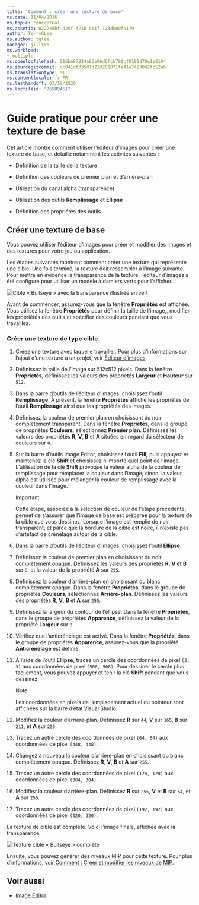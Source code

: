 ```yaml
---
title: 'Comment : créer une texture de base'
ms.date: 11/04/2016
ms.topic: conceptual
ms.assetid: 0222e8bf-d29f-421b-9b1f-123d500fa179
author: TerryGLee
ms.author: tglee
manager: jillfra
ms.workload:
- multiple
ms.openlocfilehash: 916be87824a86e96d6fcb791cf8181d70e1e8104
ms.sourcegitcommit: cc841df335d1d22d281871fe41e74238d2fc52a6
ms.translationtype: MT
ms.contentlocale: fr-FR
ms.lasthandoff: 03/18/2020
ms.locfileid: "75589451"
---
```

# <a name="how-to-create-a-basic-texture"></a>Guide pratique pour créer une texture de base

Cet article montre comment utiliser l’éditeur d’images pour créer une texture de base, et détaille notamment les activités suivantes :

- Définition de la taille de la texture

- Définition des couleurs de premier plan et d’arrière-plan

- Utilisation du canal alpha (transparence)

- Utilisation des outils **Remplissage** et **Ellipse**

- Définition des propriétés des outils

## <a name="create-a-basic-texture"></a>Créer une texture de base

Vous pouvez utiliser l’éditeur d’images pour créer et modifier des images et des textures pour votre jeu ou application.

Les étapes suivantes montrent comment créer une texture qui représente une cible. Une fois terminé, la texture doit ressembler à l’image suivante. Pour mettre en évidence la transparence de la texture, l’éditeur d’images a été configuré pour utiliser un modèle à damiers verts pour l’afficher.

![Cible « Bullseye » avec la transparence illustrée en vert](../designers/media/digit-bullseye-texture-in-editor.png)

Avant de commencer, assurez-vous que la fenêtre **Propriétés** est affichée. Vous utilisez la fenêtre **Propriétés** pour définir la taille de l'image,, modifier les propriétés des outils et spécifier des couleurs pendant que vous travaillez.

### <a name="create-a-bullseye-target-texture"></a>Créer une texture de type cible

1. Créez une texture avec laquelle travailler. Pour plus d’informations sur l’ajout d’une texture à un projet, voir [Éditeur d’images](../designers/image-editor.md#get-started).

2. Définissez la taille de l’image sur 512x512 pixels. Dans la fenêtre **Propriétés**, définissez les valeurs des propriétés **Largeur** et **Hauteur** sur `512`.

3. Dans la barre d’outils de l’éditeur d’images, choisissez l’outil **Remplissage**. À présent, la fenêtre **Propriétés** affiche les propriétés de l’outil **Remplissage** ainsi que les propriétés des images.

4. Définissez la couleur de premier plan en choisissant du noir complètement transparent. Dans la fenêtre **Propriétés**, dans le groupe de propriétés **Couleurs**, sélectionnez **Premier plan**. Définissez les valeurs des propriétés **R**, **V**, **B** et **A** situées en regard du sélecteur de couleurs sur `0`.

5. Sur la barre d’outils Image Editor, choisissez l’outil **Fill,** puis appuyez et maintenez la clé **Shift** et choisissez n’importe quel point de l’image. L’utilisation de la clé **Shift** provoque la valeur alpha de la couleur de remplissage pour remplacer la couleur dans l’image; sinon, la valeur alpha est utilisée pour mélanger la couleur de remplissage avec la couleur dans l’image.

    > [!IMPORTANT]
    > Cette étape, associée à la sélection de couleur de l’étape précédente, permet de s’assurer que l’image de base est préparée pour la texture de la cible que vous dessinez. Lorsque l’image est remplie de noir transparent, et parce que la bordure de la cible est noire, il n’existe pas d’artefact de crénelage autour de la cible.

6. Dans la barre d’outils de l’éditeur d’images, choisissez l’outil **Ellipse**.

7. Définissez la couleur de premier plan en choisissant du noir complètement opaque. Définissez les valeurs des propriétés **R**, **V** et **B** sur `0`, et la valeur de la propriété **A** sur `255`.

8. Définissez la couleur d’arrière-plan en choisissant du blanc complètement opaque. Dans la fenêtre **Propriétés**, dans le groupe de propriétés **Couleurs**, sélectionnez **Arrière-plan**. Définissez les valeurs des propriétés **R**, **V**, **B** et **A** sur `255`.

9. Définissez la largeur du contour de l’ellipse. Dans la fenêtre **Propriétés**, dans le groupe de propriétés **Apparence**, définissez la valeur de la propriété **Largeur** sur `8`.

10. Vérifiez que l’anticrénelage est activé. Dans la fenêtre **Propriétés**, dans le groupe de propriétés **Apparence**, assurez-vous que la propriété **Anticrénelage** est définie.

11. À l’aide de l’outil **Ellipse**, tracez un cercle des coordonnées de pixel `(3, 3)` aux coordonnées de pixel `(508, 508)`. Pour dessiner le cercle plus facilement, vous pouvez appuyer et tenir la clé **Shift** pendant que vous dessinez.

    > [!NOTE]
    > Les coordonnées en pixels de l’emplacement actuel du pointeur sont affichées sur la barre d’état Visual Studio.

12. Modifiez la couleur d’arrière-plan. Définissez **R** sur `44`, **V** sur `165`, **B** sur `211`, et **A** sur `255`.

13. Tracez un autre cercle des coordonnées de pixel `(64, 64)` aux coordonnées de pixel `(448, 448)`.

14. Changez à nouveau la couleur d’arrière-plan en choisissant du blanc complètement opaque. Définissez **R**, **V**, **B** et **A** sur `255`.

15. Tracez un autre cercle des coordonnées de pixel `(128, 128)` aux coordonnées de pixel `(384, 384)`.

16. Modifiez la couleur d’arrière-plan. Définissez **R** sur `255`, **V** et **B** sur `64`, et **A** sur `255`.

17. Tracez un autre cercle des coordonnées de pixel `(192, 192)` aux coordonnées de pixel `(320, 320)`.

La texture de cible est complète. Voici l’image finale, affichée avec la transparence.

![Texture cible « Bullseye » complète](../designers/media/gfx_image_demo_bullseye.png)

Ensuite, vous pouvez générer des niveaux MIP pour cette texture. Pour plus d’informations, voir [Comment : Créer et modifier les niveaux de MIP](../designers/how-to-create-and-modify-mip-levels.md).

## <a name="see-also"></a>Voir aussi

- [Image Editor](../designers/image-editor.md)
